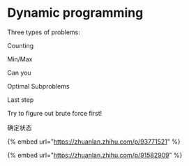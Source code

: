 # Dynamic programming

Three types of problems:

Counting

Min/Max

Can you



Optimal Subproblems

Last step



Try to figure out brute force first!

确定状态



{% embed url="https://zhuanlan.zhihu.com/p/93771521" %}



{% embed url="https://zhuanlan.zhihu.com/p/91582909" %}



